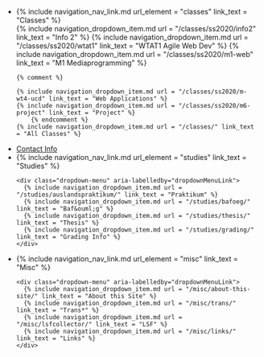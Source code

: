 
<ul class="nav flex-md-column">

<li class="nav-item">
  {% include navigation_nav_link.md url_element = "classes"  link_text = "Classes" %}

  <div class="dropdown-menu" aria-labelledby="dropdownMenuLink">
    {% include navigation_dropdown_item.md url = "/classes/ss2020/info2" link_text = "Info 2" %}
    {% include navigation_dropdown_item.md url = "/classes/ss2020/wtat1" link_text = "WTAT1 Agile Web Dev" %}
    {% include navigation_dropdown_item.md url = "/classes/ss2020/m1-web" link_text = "M1 Mediaprogramming" %}

    {% comment %}

    {% include navigation_dropdown_item.md url = "/classes/ss2020/m-wt4-ucd" link_text = "Web Applications" %}
    {% include navigation_dropdown_item.md url = "/classes/ss2020/m6-project" link_text = "Project" %}
        {% endcomment %}
    {% include navigation_dropdown_item.md url = "/classes/" link_text = "All Classes" %}
  </div>
</li>

  <li class="nav-item">
    <a class="nav-link {% if page.url == '/contact/' %}active{% endif %}" href="{{ site.baseurl }}/contact/">Contact Info</a>
  </li>


  <li class="nav-item">
    {% include navigation_nav_link.md url_element = "studies"  link_text = "Studies" %}

    <div class="dropdown-menu" aria-labelledby="dropdownMenuLink">
      {% include navigation_dropdown_item.md url = "/studies/auslandspraktikum/" link_text = "Praktikum" %}
      {% include navigation_dropdown_item.md url = "/studies/bafoeg/"             link_text = "Baf&ouml;g" %}
      {% include navigation_dropdown_item.md url = "/studies/thesis/" link_text = "Thesis" %}
      {% include navigation_dropdown_item.md url = "/studies/grading/" link_text = "Grading Info" %}
    </div>
  </li>


  <li class="nav-item">
    {% include navigation_nav_link.md url_element = "misc"  link_text = "Misc" %}

    <div class="dropdown-menu" aria-labelledby="dropdownMenuLink">
      {% include navigation_dropdown_item.md url = "/misc/about-this-site/" link_text = "About this Site" %}
      {% include navigation_dropdown_item.md url = "/misc/trans/" link_text = "Trans*" %}
      {% include navigation_dropdown_item.md url = "/misc/lsfcollector/" link_text = "LSF" %}
      {% include navigation_dropdown_item.md url = "/misc/links/" link_text = "Links" %}
    </div>
  </li>
<ul>
